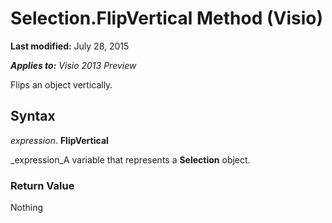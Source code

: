
# Selection.FlipVertical Method (Visio)

 **Last modified:** July 28, 2015

 _**Applies to:** Visio 2013 Preview_

Flips an object vertically.


## Syntax

 _expression_. **FlipVertical**

 _expression_A variable that represents a  **Selection** object.


### Return Value

Nothing

